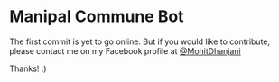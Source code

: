 # Manipal Commune Bot

The first commit is yet to go online.
But if you would like to contribute, please contact me on my Facebook profile at [@MohitDhanjani](https://facebook.com/MohitDhanjani)

Thanks! :)
